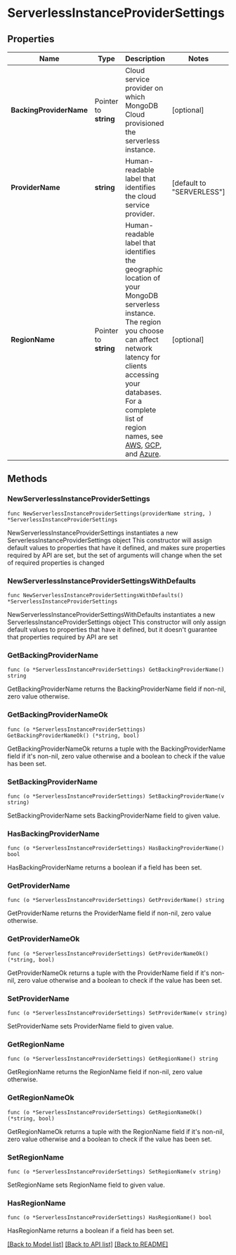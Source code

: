 # ServerlessInstanceProviderSettings

## Properties

Name | Type | Description | Notes
------------ | ------------- | ------------- | -------------
**BackingProviderName** | Pointer to **string** | Cloud service provider on which MongoDB Cloud provisioned the serverless instance. | [optional] 
**ProviderName** | **string** | Human-readable label that identifies the cloud service provider. | [default to "SERVERLESS"]
**RegionName** | Pointer to **string** | Human-readable label that identifies the geographic location of your MongoDB serverless instance. The region you choose can affect network latency for clients accessing your databases. For a complete list of region names, see [AWS](https://docs.atlas.mongodb.com/reference/amazon-aws/#std-label-amazon-aws), [GCP](https://docs.atlas.mongodb.com/reference/google-gcp/), and [Azure](https://docs.atlas.mongodb.com/reference/microsoft-azure/). | [optional] 

## Methods

### NewServerlessInstanceProviderSettings

`func NewServerlessInstanceProviderSettings(providerName string, ) *ServerlessInstanceProviderSettings`

NewServerlessInstanceProviderSettings instantiates a new ServerlessInstanceProviderSettings object
This constructor will assign default values to properties that have it defined,
and makes sure properties required by API are set, but the set of arguments
will change when the set of required properties is changed

### NewServerlessInstanceProviderSettingsWithDefaults

`func NewServerlessInstanceProviderSettingsWithDefaults() *ServerlessInstanceProviderSettings`

NewServerlessInstanceProviderSettingsWithDefaults instantiates a new ServerlessInstanceProviderSettings object
This constructor will only assign default values to properties that have it defined,
but it doesn't guarantee that properties required by API are set

### GetBackingProviderName

`func (o *ServerlessInstanceProviderSettings) GetBackingProviderName() string`

GetBackingProviderName returns the BackingProviderName field if non-nil, zero value otherwise.

### GetBackingProviderNameOk

`func (o *ServerlessInstanceProviderSettings) GetBackingProviderNameOk() (*string, bool)`

GetBackingProviderNameOk returns a tuple with the BackingProviderName field if it's non-nil, zero value otherwise
and a boolean to check if the value has been set.

### SetBackingProviderName

`func (o *ServerlessInstanceProviderSettings) SetBackingProviderName(v string)`

SetBackingProviderName sets BackingProviderName field to given value.

### HasBackingProviderName

`func (o *ServerlessInstanceProviderSettings) HasBackingProviderName() bool`

HasBackingProviderName returns a boolean if a field has been set.

### GetProviderName

`func (o *ServerlessInstanceProviderSettings) GetProviderName() string`

GetProviderName returns the ProviderName field if non-nil, zero value otherwise.

### GetProviderNameOk

`func (o *ServerlessInstanceProviderSettings) GetProviderNameOk() (*string, bool)`

GetProviderNameOk returns a tuple with the ProviderName field if it's non-nil, zero value otherwise
and a boolean to check if the value has been set.

### SetProviderName

`func (o *ServerlessInstanceProviderSettings) SetProviderName(v string)`

SetProviderName sets ProviderName field to given value.


### GetRegionName

`func (o *ServerlessInstanceProviderSettings) GetRegionName() string`

GetRegionName returns the RegionName field if non-nil, zero value otherwise.

### GetRegionNameOk

`func (o *ServerlessInstanceProviderSettings) GetRegionNameOk() (*string, bool)`

GetRegionNameOk returns a tuple with the RegionName field if it's non-nil, zero value otherwise
and a boolean to check if the value has been set.

### SetRegionName

`func (o *ServerlessInstanceProviderSettings) SetRegionName(v string)`

SetRegionName sets RegionName field to given value.

### HasRegionName

`func (o *ServerlessInstanceProviderSettings) HasRegionName() bool`

HasRegionName returns a boolean if a field has been set.


[[Back to Model list]](../README.md#documentation-for-models) [[Back to API list]](../README.md#documentation-for-api-endpoints) [[Back to README]](../README.md)



